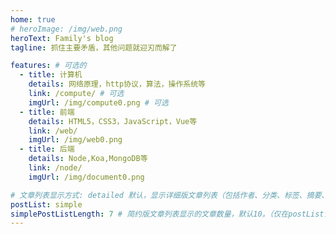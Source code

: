 ```yaml
---
home: true
# heroImage: /img/web.png
heroText: Family's blog
tagline: 抓住主要矛盾，其他问题就迎刃而解了

features: # 可选的
  - title: 计算机
    details: 网络原理，http协议，算法，操作系统等
    link: /compute/ # 可选
    imgUrl: /img/compute0.png # 可选
  - title: 前端
    details: HTML5，CSS3，JavaScript，Vue等
    link: /web/
    imgUrl: /img/web0.png
  - title: 后端
    details: Node,Koa,MongoDB等
    link: /node/
    imgUrl: /img/document0.png

# 文章列表显示方式: detailed 默认，显示详细版文章列表（包括作者、分类、标签、摘要、分页等）| simple => 显示简约版文章列表（仅标题和日期）| none 不显示文章列表
postList: simple
simplePostListLength: 7 # 简约版文章列表显示的文章数量，默认10。（仅在postList设置为simple时生效）
---
```

